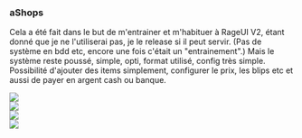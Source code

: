 ### aShops

Cela a été fait dans le but de m'entrainer et m'habituer à RageUI V2, étant donné que je ne l'utiliserai pas, je le release si il peut servir. (Pas de système en bdd etc, encore une fois c'était un "entrainement".)
Mais le système reste poussé, simple, opti, format utilisé, config très simple.
Possibilité d'ajouter des items simplement, configurer le prix, les blips etc et aussi de payer en argent cash ou banque.

<img border="0" src="https://cdn.discordapp.com/attachments/780131463160397825/889105922557902848/unknown.png"> <br>
<img border="0" src="https://cdn.discordapp.com/attachments/780131463160397825/889110380582940722/unknown.png"> <br>
<img border="0" src="https://cdn.discordapp.com/attachments/780131463160397825/889110512468631552/unknown.png"> <br>
<img border="0" src="https://cdn.discordapp.com/attachments/780131463160397825/889110512468631552/unknown.png"> <br>
